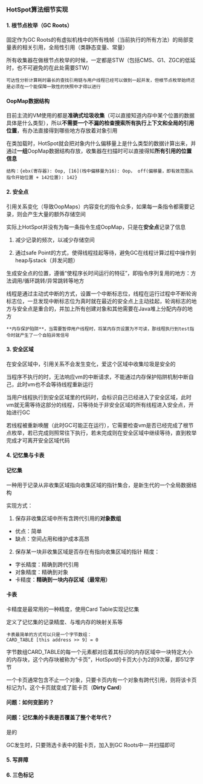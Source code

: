 ### **HotSpot算法细节实现**

#### **1. 根节点枚举（GC Roots）**

固定作为GC Roots的有虚拟机栈中的所有栈帧（当前执行的所有方法）的局部变量表的相关引用，全局性引用（类静态变量、常量）

所有收集器在做根节点枚举的时候，一定都是STW（包括CMS、G1、ZGC的低延时，也不可避免的在此处需要STW）

    可达性分析计算耗时最长的查找引用链与用户线程已经可以做到一起并发，但根节点枚举始终还是必须在一个能保障一致性的快照中才得以进行

#### OopMap数据结构
目前主流的VM使用的都是**准确式垃圾收集**（可以直接知道内存中某个位置的数据具体是什么类型），所以**不需要一个不漏的检查搜索所有执行上下文和全局的引用位置**，有办法直接得到哪些地方存放着对象引用

在类加载时，HotSpot就会把对象内什么偏移量上是什么类型的数据计算出来，并通过**一组**OopMap数据结构存放，收集器在扫描时可以直接得知**所有引用的位置信息**

    结构：{ebx(寄存器): Oop, [16](栈中偏移量为16): Oop， off(偏移量，即有效范围从指令开始位置 + 142位置): 142}

#### **2. 安全点**

引用关系变化（导致OopMaps）内容变化的指令众多，如果每一条指令都需要记录，则会产生大量的额外存储空间

实际上HotSpot并没有为每一条指令生成OopMap，只是在**安全点**记录了信息

1. 减少记录的频次，以减少存储空间

2. 通过safe Point的方式，使得线程挂起等待，避免GC在线程计算过程中操作到heap与stack（并发问题）

生成安全点的位置，遵循“使程序长时间运行的特征”，即指令序列复用的地方：方法调用/循环跳转/异常跳转等地方

线程是通过主动式中断的方式，设置一个中断标志位，线程在运行过程中不断轮询标志位，一旦发现中断标志位为真时就在最近的安全点上主动挂起，轮询标志的地方与安全点是重合的，并加上所有创建对象和其他需要在Java堆上分配内存的地方

    **内存保护陷阱**，当需要暂停用户线程时，将某内存页设置为不可读，那线程执行到test指令时就产生了一个自陷异常信号

#### **3. 安全区域**

在安全区域中，引用关系不会发生变化，爱这个区域中收集垃圾是安全的

当程序不执行的时，无法响应vm的中断请求，不能通过内存保护陷阱机制中断自己，此时vm也不会等待线程重新运行

当用户线程执行到安全区域里的代码时，会标识自己已经进入了安全区域，此时vm就无需等待这部分的线程，只等待处于非安全区域的所有线程进入安全点，开始进行GC

若线程被重新唤醒（此时GC可能正在运行），它需要检查vm是否已经完成了根节点枚举，若已完成则照常往下执行，若未完成则在安全区域中继续等待，直到枚举完成才可离开安全区域代码

#### **4. 记忆集与卡表**

#### 记忆集
一种用于记录从非收集区域指向收集区域的指针集合，是新生代的一个全局数据结构

实现方式：
1. 保存非收集区域中所有含跨代引用的**对象数组**
- 优点：简单
- 缺点：空间占用和维护成本高昂

2. 保存某一块非收集区域是否存在有指向收集区域的指针
精度：
- 字长精度：精确到跨代引用
- 对象精度：精确到对象
- 卡精度：**精确到一块内存区域（最常用）**

#### 卡表

卡精度是最常用的一种精度，使用Card Table实现记忆集

定义了记忆集的记录精度、与堆内存的映射关系等

    卡表最简单的方式可以只是一个字节数组：
    CARD_TABLE [this address >> 9] = 0

字节数组CARD_TABLE的每一个元素都对应着其标识的内存区域中一块特定大小的内存块，这个内存块被称为“卡页”，HotSpot的卡页大小为2的9次幂，即512字节

一个卡页通常包含不止一个对象，只要卡页内有一个对象有跨代引用，则将该卡页标记为1，这个卡页就变成了脏卡页（**Dirty Card**）

#### 问题：如何变脏的？



#### 问题：记忆集的卡表是否覆盖了整个老年代？

是的

GC发生时，只要筛选卡表中的脏卡页，加入到GC Roots中一并扫描即可

#### **5. 写屏障**

#### **6. 三色标记**

